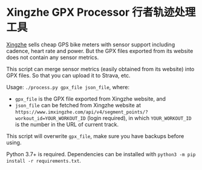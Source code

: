 # Xingzhe GPX Processor 行者轨迹处理工具

[Xingzhe](https://imxingzhe.com) sells cheap GPS bike meters with sensor support including cadence, heart rate and power. But the GPX files exported from its website does not contain any sensor metrics.

This script can merge sensor metrics (easily obtained from its website) into GPX files. So that you can upload it to Strava, etc.

Usage: `./process.py gpx_file json_file`, where:

* `gpx_file` is the GPX file exported from Xingzhe website, and
* `json_file` can be fetched from Xingzhe website at `https://www.imxingzhe.com/api/v4/segment_points/?workout_id=YOUR_WORKOUT_ID` (login required), in which `YOUR_WORKOUT_ID` is the number in the URL of current track.

This script will overwrite `gpx_file`, make sure you have backups before using.

Python 3.7+ is required. Dependencies can be installed with `python3 -m pip install -r requirements.txt`.
